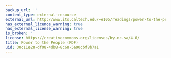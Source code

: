 ```yaml
---
backup_url: ''
content_type: external-resource
external_url: http://www.its.caltech.edu/~e105/readings/power-to-the-people.pdf
has_external_licence_warning: true
has_external_license_warning: true
is_broken: ''
license: https://creativecommons.org/licenses/by-nc-sa/4.0/
title: Power to the People (PDF)
uid: 30c11e28-df08-4db8-8c68-5a90cbf8b7a1
---
```


